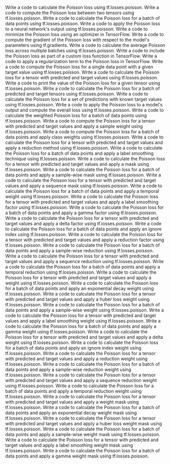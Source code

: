 Write a code to calculate the Poisson loss using tf.losses.poisson.
Write a code to compute the Poisson loss between two tensors using tf.losses.poisson.
Write a code to calculate the Poisson loss for a batch of data points using tf.losses.poisson.
Write a code to apply the Poisson loss to a neural network's output using tf.losses.poisson.
Write a code to minimize the Poisson loss using an optimizer in TensorFlow.
Write a code to compute the gradient of the Poisson loss with respect to the model's parameters using tf.gradients.
Write a code to calculate the average Poisson loss across multiple batches using tf.losses.poisson.
Write a code to include the Poisson loss as part of a custom loss function in TensorFlow.
Write a code to apply a regularization term to the Poisson loss in TensorFlow.
Write a code to compute the Poisson loss for a single data point with a given target value using tf.losses.poisson.
Write a code to calculate the Poisson loss for a tensor with predicted and target values using tf.losses.poisson.
Write a code to print the value of the Poisson loss for a given tensor using tf.losses.poisson.
Write a code to calculate the Poisson loss for a batch of predicted and target tensors using tf.losses.poisson.
Write a code to calculate the Poisson loss for a set of predictions with known target values using tf.losses.poisson.
Write a code to apply the Poisson loss to a model's output and compute the overall loss using tf.losses.poisson.
Write a code to calculate the weighted Poisson loss for a batch of data points using tf.losses.poisson.
Write a code to compute the Poisson loss for a tensor with predicted and target values and apply a sample weight using tf.losses.poisson.
Write a code to compute the Poisson loss for a batch of data points and apply class weights using tf.losses.poisson.
Write a code to calculate the Poisson loss for a tensor with predicted and target values and apply a reduction method using tf.losses.poisson.
Write a code to calculate the Poisson loss for a batch of data points and apply a label smoothing technique using tf.losses.poisson.
Write a code to calculate the Poisson loss for a tensor with predicted and target values and apply a mask using tf.losses.poisson.
Write a code to calculate the Poisson loss for a batch of data points and apply a sample-wise mask using tf.losses.poisson.
Write a code to calculate the Poisson loss for a tensor with predicted and target values and apply a sequence mask using tf.losses.poisson.
Write a code to calculate the Poisson loss for a batch of data points and apply a temporal weight using tf.losses.poisson.
Write a code to calculate the Poisson loss for a tensor with predicted and target values and apply a label smoothing factor using tf.losses.poisson.
Write a code to calculate the Poisson loss for a batch of data points and apply a gamma factor using tf.losses.poisson.
Write a code to calculate the Poisson loss for a tensor with predicted and target values and apply a delta factor using tf.losses.poisson.
Write a code to calculate the Poisson loss for a batch of data points and apply an ignore index using tf.losses.poisson.
Write a code to calculate the Poisson loss for a tensor with predicted and target values and apply a reduction factor using tf.losses.poisson.
Write a code to calculate the Poisson loss for a batch of data points and apply a sample-wise reduction using tf.losses.poisson.
Write a code to calculate the Poisson loss for a tensor with predicted and target values and apply a sequence reduction using tf.losses.poisson.
Write a code to calculate the Poisson loss for a batch of data points and apply a temporal reduction using tf.losses.poisson.
Write a code to calculate the Poisson loss for a tensor with predicted and target values and apply a weight using tf.losses.poisson.
Write a code to calculate the Poisson loss for a batch of data points and apply an exponential decay weight using tf.losses.poisson.
Write a code to calculate the Poisson loss for a tensor with predicted and target values and apply a huber loss weight using tf.losses.poisson.
Write a code to calculate the Poisson loss for a batch of data points and apply a sample-wise weight using tf.losses.poisson.
Write a code to calculate the Poisson loss for a tensor with predicted and target values and apply a label smoothing weight using tf.losses.poisson.
Write a code to calculate the Poisson loss for a batch of data points and apply a gamma weight using tf.losses.poisson.
Write a code to calculate the Poisson loss for a tensor with predicted and target values and apply a delta weight using tf.losses.poisson.
Write a code to calculate the Poisson loss for a batch of data points and apply an ignore index weight using tf.losses.poisson.
Write a code to calculate the Poisson loss for a tensor with predicted and target values and apply a reduction weight using tf.losses.poisson.
Write a code to calculate the Poisson loss for a batch of data points and apply a sample-wise reduction weight using tf.losses.poisson.
Write a code to calculate the Poisson loss for a tensor with predicted and target values and apply a sequence reduction weight using tf.losses.poisson.
Write a code to calculate the Poisson loss for a batch of data points and apply a temporal reduction weight using tf.losses.poisson.
Write a code to calculate the Poisson loss for a tensor with predicted and target values and apply a weight mask using tf.losses.poisson.
Write a code to calculate the Poisson loss for a batch of data points and apply an exponential decay weight mask using tf.losses.poisson.
Write a code to calculate the Poisson loss for a tensor with predicted and target values and apply a huber loss weight mask using tf.losses.poisson.
Write a code to calculate the Poisson loss for a batch of data points and apply a sample-wise weight mask using tf.losses.poisson.
Write a code to calculate the Poisson loss for a tensor with predicted and target values and apply a label smoothing weight mask using tf.losses.poisson.
Write a code to calculate the Poisson loss for a batch of data points and apply a gamma weight mask using tf.losses.poisson.
